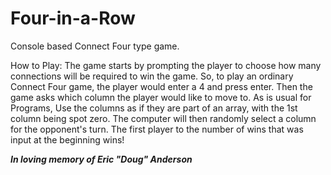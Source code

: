 # Four-in-a-Row
Console based Connect Four type game.

How to Play:
  The game starts by prompting the player to choose how many connections will be required to win the game. So, to play an ordinary
    Connect Four game, the player would enter a 4 and press enter.
  Then the game asks which column the player would like to move to. As is usual for Programs, Use the columns as if they are part
    of an array, with the 1st column being spot zero. 
  The computer will then randomly select a column for the opponent's turn.
  The first player to the number of wins that was input at the beginning wins!

***In loving memory of Eric "Doug" Anderson***
